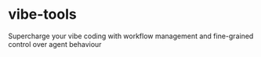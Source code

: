 # vibe-tools
Supercharge your vibe coding with workflow management and fine-grained control over agent behaviour
